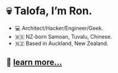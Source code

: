 # 💀 Talofa, I’m Ron.

- 💻 Architect/Hacker/Engineer/Geek.
- 🇼🇸 NZ-born Samoan, Tuvalu, Chinese.
- 🇳🇿 Based in Auckland, New Zealand.


## 🔗 [learn more...](https://ronamosa.io/)
